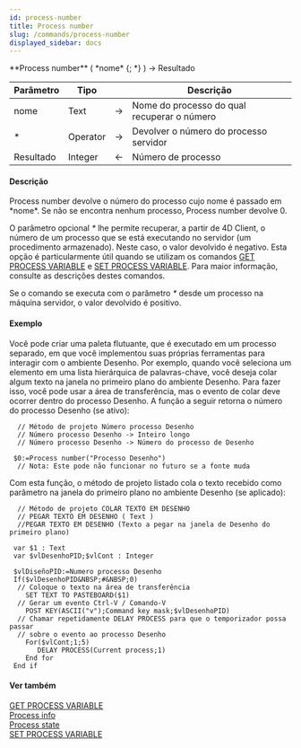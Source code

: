 ```yaml
---
id: process-number
title: Process number
slug: /commands/process-number
displayed_sidebar: docs
---
```


<!--REF #_command_.Process number.Syntax-->**Process number** ( *nome* {; *} ) -> Resultado<!-- END REF-->
<!--REF #_command_.Process number.Params-->
| Parâmetro | Tipo |  | Descrição |
| --- | --- | --- | --- |
| nome | Text | &#8594;  | Nome do processo do qual recuperar o número |
| * | Operator |  &#8594;  | Devolver o número do processo servidor |
| Resultado | Integer | &#8592; | Número de processo |

<!-- END REF-->

#### Descrição 

<!--REF #_command_.Process number.Summary-->Process number devolve o número do processo cujo nome é passado em *nome*.<!-- END REF--> Se não se encontra nenhum processo, Process number devolve 0.

O parâmetro opcional *\** lhe permite recuperar, a partir de 4D Client, o número de um processo que se está executando no servidor (um procedimento armazenado). Neste caso, o valor devolvido é negativo. Esta opção é particularmente útil quando se utilizam os comandos [GET PROCESS VARIABLE](get-process-variable.md "GET PROCESS VARIABLE") e [SET PROCESS VARIABLE](set-process-variable.md "SET PROCESS VARIABLE"). Para maior informação, consulte as descrições destes comandos.

Se o comando se executa com o parâmetro *\** desde um processo na máquina servidor, o valor devolvido é positivo.

#### Exemplo 

Você pode criar uma paleta flutuante, que é executado em um processo separado, em que você implementou suas próprias ferramentas para interagir com o ambiente Desenho. Por exemplo, quando você seleciona um elemento em uma lista hierárquica de palavras-chave, você deseja colar algum texto na janela no primeiro plano do ambiente Desenho. Para fazer isso, você pode usar a área de transferência, mas o evento de colar deve ocorrer dentro do processo Desenho. A função a seguir retorna o número do processo Desenho (se ativo):

```4d
  // Método de projeto Número processo Desenho
  // Número processo Desenho -> Inteiro longo
  // Número processo Desenho -> Número do processo de Desenho
 
 $0:=Process number("Processo Desenho")
  // Nota: Este pode não funcionar no futuro se a fonte muda
```

Com esta função, o método de projeto listado cola o texto recebido como parâmetro na janela do primeiro plano no ambiente Desenho (se aplicado):

```4d
  // Método de projeto COLAR TEXTO EM DESENHO
  // PEGAR TEXTO EM DESENHO ( Text )
  //PEGAR TEXTO EM DESENHO (Texto a pegar na janela de Desenho do primeiro plano)
 
 var $1 : Text
 var $vlDesenhoPID;$vlCont : Integer
 
 $vlDiseñoPID:=Numero processo Desenho
 If($vlDesenhoPID&NBSP;#&NBSP;0)
  // Coloque o texto na área de transferência
    SET TEXT TO PASTEBOARD($1)
  // Gerar um evento Ctrl-V / Comando-V
    POST KEY(ASCII("v");Command key mask;$vlDesenhoPID)
  // Chamar repetidamente DELAY PROCESS para que o temporizador possa passar
  // sobre o evento ao processo Desenho
    For($vlCont;1;5)
       DELAY PROCESS(Current process;1)
    End for
 End if
```

#### Ver também 

[GET PROCESS VARIABLE](get-process-variable.md)  
[Process info](../commands/process-info.md)  
[Process state](process-state.md)  
[SET PROCESS VARIABLE](set-process-variable.md)  